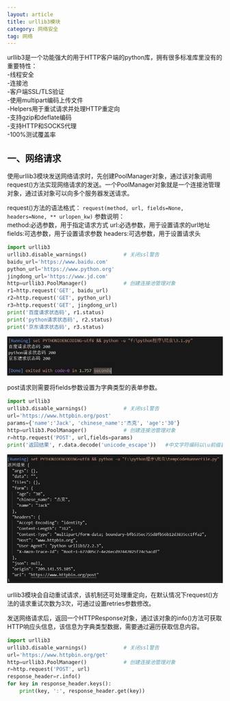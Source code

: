 ```yaml
---
layout: article
title: urllib3模块
category: 网络安全
tag: 网络
---
```

urllib3是一个功能强大的用于HTTP客户端的python库，拥有很多标准库里没有的重要特性：  
-线程安全  
-连接池  
-客户端SSL/TLS验证  
-使用multipart编码上传文件  
-Helpers用于重试请求并处理HTTP重定向  
-支持gzip和deflate编码  
-支持HTTP和SOCKS代理  
-100%测试覆盖率  

## 一、网络请求
使用urllib3模块发送网络请求时，先创建PoolManager对象，通过该对象调用request()方法实现网络请求的发送。一个PoolManager对象就是一个连接池管理对象，通过该对象可以向多个服务器发送请求。

request()方法的语法格式：
`request(method, url, fields=None, headers=None, ** urlopen_kw)`
参数说明：  
method:必选参数，用于指定请求方式
url:必选参数，用于设置请求的url地址
fields:可选参数，用于设置请求参数
headers:可选参数，用于设置请求头
```python
import urllib3
urllib3.disable_warnings()            # 关闭ssl警告
baidu_url='https://www.baidu.com'
python_url='https://www.python.org'
jingdong_url='https://www.jd.com'
http=urllib3.PoolManager()            # 创建连接池管理对象
r1=http.request('GET', baidu_url) 
r2=http.request('GET', python_url)
r3=http.request('GET', jingdong_url)
print('百度请求状态码', r1.status)
print('python请求状态码', r2.status)
print('京东请求状态码', r3.status)
```
![图片](/assets/png/2024-12-1.png)

post请求则需要将fields参数设置为字典类型的表单参数。
```python
import urllib3
urllib3.disable_warnings()            # 关闭ssl警告
url='https://www.httpbin.org/post'
params={'name':'Jack', 'chinese_name':'杰克', 'age':'30'}
http=urllib3.PoolManager()            # 创建连接池管理对象
r=http.request('POST', url,fields=params)
print('返回结果', r.data.decode('unicode_escape'))   #中文字符编码以\u前缀表示，故采用unicode_escape解码方式
```
![图片](/assets/png/2024-12-2.png)

urllib3模块会自动重试请求，该机制还可处理重定向，在默认情况下request()方法的请求重试次数为3次，可通过设置retries参数修改。

发送网络请求后，返回一个HTTPResponse对象，通过该对象的info()方法可获取HTTP响应头信息，该信息为字典类型数据，需要通过遍历获取信息内容。
```python
import urllib3
urllib3.disable_warnings()            # 关闭ssl警告
url='https://www.httpbin.org/get'
http=urllib3.PoolManager()            # 创建连接池管理对象
r=http.request('POST', url)
response_header=r.info()
for key in response_header.keys():
    print(key, ':', response_header.get(key))
```